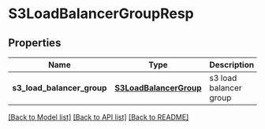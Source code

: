# S3LoadBalancerGroupResp

## Properties
Name | Type | Description | Notes
------------ | ------------- | ------------- | -------------
**s3_load_balancer_group** | [**S3LoadBalancerGroup**](S3LoadBalancerGroup.md) | s3 load balancer group | 

[[Back to Model list]](../README.md#documentation-for-models) [[Back to API list]](../README.md#documentation-for-api-endpoints) [[Back to README]](../README.md)


